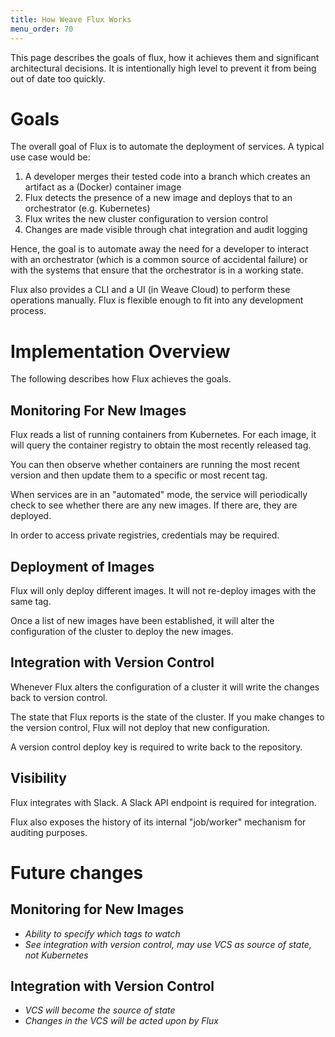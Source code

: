 ```yaml
---
title: How Weave Flux Works
menu_order: 70
---
```


This page describes the goals of flux, how it achieves them and 
significant architectural decisions. It is intentionally high level 
to prevent it from being out of date too quickly.

# Goals

The overall goal of Flux is to automate the deployment of services.
A typical use case would be:

1. A developer merges their tested code into a branch which creates an
   artifact as a (Docker) container image
2. Flux detects the presence of a new image and deploys that to an
   orchestrator (e.g. Kubernetes)
3. Flux writes the new cluster configuration to version control
4. Changes are made visible through chat integration and audit logging
 
Hence, the goal is to automate away the need for a developer to 
interact with an orchestrator (which is a common source of accidental
failure) or with the systems that ensure that the orchestrator is in
a working state.

Flux also provides a CLI and a UI (in Weave Cloud) to perform these
operations manually. Flux is flexible enough to fit into any development
process.

# Implementation Overview

The following describes how Flux achieves the goals.

## Monitoring For New Images

Flux reads a list of running containers from Kubernetes. 
For each image, it will query the container registry to obtain
the most recently released tag.

You can then observe whether containers are running the most recent
version and then update them to a specific or most recent tag.

When services are in an "automated" mode, the service will 
periodically check to see whether there are any new images. If there 
are, they are deployed.

In order to access private registries, credentials may be required.

## Deployment of Images

Flux will only deploy different images. It will not re-deploy images 
with the same tag.
 
Once a list of new images have been established, it will alter the 
configuration of the cluster to deploy the new images.

## Integration with Version Control

Whenever Flux alters the configuration of a cluster it will write the
changes back to version control.

The state that Flux reports is the state of the 
cluster. If you make changes to the version control, Flux will not 
deploy that new configuration.

A version control deploy key is required to write back to the 
repository.

## Visibility

Flux integrates with Slack. A Slack API endpoint is required for 
integration.

Flux also exposes the history of its internal "job/worker" mechanism 
for auditing purposes. 

# Future changes

## Monitoring for New Images

- _Ability to specify which tags to watch_
- _See integration with version control, may use VCS as source of 
state, not Kubernetes_

## Integration with Version Control

- _VCS will become the source of state_
- _Changes in the VCS will be acted upon by Flux_
